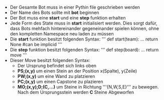 - Der Gesamte Bot muss in einer Pythin file geschrieben werden
- Der Name des Bots sollte mit __bot__ beginnen
- Der Bot muss eine __start__ und eine __step__ funktion erhalten
- Jede Form des State muss in __start__ initialisiert werden. Dies sorgt dafür, dass Bots mehfach hintereinander gegeneinander spielen können, ohne den kompletten Namespace neu laden zu müssen
- Die __start__ funktion besitzt folgenden Syntax:
'''
def start(team):
  ...
  return None #can be implicid
'''
- Die __step__ funktion besitzt folgenden Syntax:
'''
def step(board):
  ...
  return move
'''
- Dieser Move besitzt folgenden Syntax:
  - Der Ursprung befindet sich links oben
  - __PS;(x,y)__ um einen Stein an der Position x(Spalte), y(Zeile)
  - __PW;(x,y)__ um eine Wand zu platzieren
  - __PC;(x,y)__ um einen Capstone zu plazieren
  - __MO;(x,y);D;(C,...)__ um Steine in Richtung '''{N,W,S,E}''' zu bewegen. Nach dem Ursprungsstein werden __C__ Steine Abgeworfen
